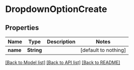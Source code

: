 # DropdownOptionCreate


## Properties
Name | Type | Description | Notes
------------ | ------------- | ------------- | -------------
**name** | **String** |  | [default to nothing]


[[Back to Model list]](../README.md#models) [[Back to API list]](../README.md#api-endpoints) [[Back to README]](../README.md)


